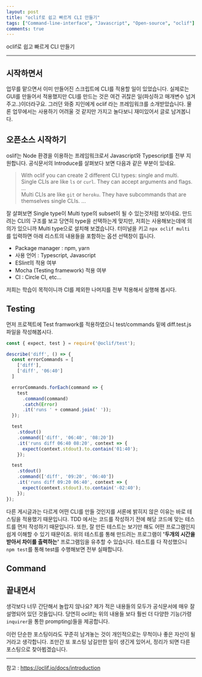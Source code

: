 ```yaml
---
layout: post
title: "oclif로 쉽고 빠르게 CLI 만들기"
tags: ["Command-line-interface", "Javascript", "Open-source", "oclif"]
comments: true
---
```


oclif로 쉽고 빠르게 CLI 만들기

---

## 시작하면서
업무를 맡으면서 이미 만들어진 스크립트에 CLI를 적용할 일이 있었습니다.
실제로는 GUI를 만들어서 적용했지만 CLI를 만드는 것은 여건 귀찮은 일(파싱하고 매개변수 넘겨주고..)이더라구요.
그러던 와중 지인에게 oclif 라는 프레임워크를 소개받았습니다.
물론 업무에서는 사용하기 어려울 것 같지만 가지고 놀다보니 재미있어서 글로 남겨봅니다.

## 오픈소스 시작하기
oslif는 Node 환경을 이용하는 프레임워크로서 Javascript와 Typescript를 전부 지원합니다.
공식문서의 Introduce를 살펴보다 보면 다음과 같은 부분이 있네요.

> With oclif you can create 2 different CLI types: single and multi.  
> Single CLIs are like `ls` or `curl`. They can accept arguments and flags. ...  
> Multi CLIs are like `git` or `heroku`. They have subcommands that are themselves single CLIs. ... 

잘 살펴보면 Single type이 Multi type의 subset이 될 수 있는것처럼 보이네요.
만드려는 CLI의 구조를 보고 당연히 type을 선택하는게 맞지만, 저희는 사용해보는데에 의의가 있으니까 Multi type으로 설치해 보겠습니다.
터미널을 키고 `npx oclif multi` 를 입력하면 아래 리스트의 내용들을 포함하는 옵션 선택창이 뜹니다.

- Package manager : npm, yarn
- 사용 언어 : Typescript, Javascript
- ESlint의 적용 여부
- Mocha (Testing framework) 적용 여부
- CI : Circle CI, etc...

저희는 학습이 목적이니까 CI를 제외한 나머지를 전부 적용해서 실행해 봅시다.

## Testing
먼저 프로젝트에 Test framwork를 적용하였으니 test/commands 밑에 diff.test.js 파일을 작성해봅시다. 

``` javascript 
const { expect, test } = require('@oclif/test');

describe('diff', () => {
  const errorCommands = [
    ['diff'],
    ['diff', '06:40']
  ]

  errorCommands.forEach(command => {
    test
      .command(command)
      .catch(Error)
      .it('runs ' + command.join(' '));
  });

  test
    .stdout()
    .command(['diff', '06:40', '08:20'])
    .it('runs diff 06:40 08:20', context => {
      expect(context.stdout).to.contain('01:40');
    });

  test
    .stdout()
    .command(['diff', '09:20', '06:40'])
    .it('runs diff 09:20 06:40', context => {
      expect(context.stdout).to.contain('-02:40');
    });
});

``` 

다른 게시글과는 다르게 어떤 CLI를 만들 것인지를 서론에 밝히지 않은 이유는 바로 테스팅을 적용했기 때문입니다.
TDD 에서는 코드를 작성하기 전에 해당 코드에 맞는 테스트를 먼저 작성하기 때문입니다.
또한, 잘 만든 테스트는 보기만 해도 어떤 프로그램인지 쉽게 이해할 수 있기 때문이죠.
위의 테스트를 통해 만드려는 프로그램이 **'두개의 시간을 받아서 차이를 출력하는'** 프로그램임을 유추할 수 있습니다.
테스트를 다 작성했으니 `npm test`를 통해 test를 수행해보면 전부 실패합니다.

## Command

## 끝내면서
생각보다 너무 간단해서 놀랍지 않나요?
제가 적은 내용들의 모두가 공식문서에 매우 잘 설명되어 있던 것들입니다.
당연히 oclif는 위의 내용들 보다 훨씬 더 다양한 기능(가령 `inquirer`을 통한 prompting)들을 제공합니다.

이런 단순한 포스팅이라도 꾸준히 남겨놓는 것이 개인적으로는 무척이나 좋은 자산이 될거라고 생각합니다. 
조만간 또 포스팅 남길만한 일이 생긴게 있어서, 정리가 되면 다른 포스팅으로 찾아뵙겠습니다.

---
참고 : <https://oclif.io/docs/introduction>